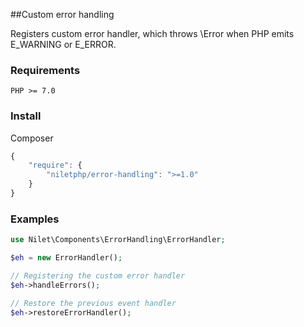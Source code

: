 ##Custom error handling

Registers custom error handler, which throws \Error when PHP emits E_WARNING or E_ERROR.

### Requirements
`PHP >= 7.0`

### Install

Composer

```javascript
{
    "require": {
        "niletphp/error-handling": ">=1.0"
    }
}
```

### Examples

```php
use Nilet\Components\ErrorHandling\ErrorHandler;

$eh = new ErrorHandler();

// Registering the custom error handler
$eh->handleErrors();

// Restore the previous event handler
$eh->restoreErrorHandler();
```

